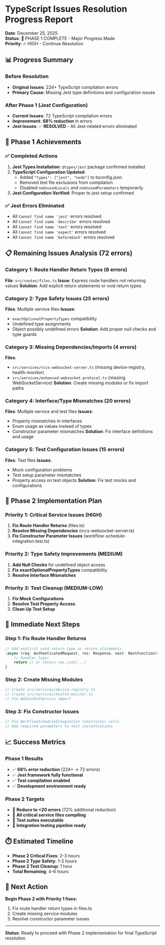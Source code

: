 # TypeScript Issues Resolution Progress Report

**Date**: December 25, 2025  
**Status**: 🎯 PHASE 1 COMPLETE - Major Progress Made  
**Priority**: 🔥 HIGH - Continue Resolution

## 📊 Progress Summary

### **Before Resolution**

- **Original Issues**: 224+ TypeScript compilation errors
- **Primary Cause**: Missing Jest type definitions and configuration issues

### **After Phase 1 (Jest Configuration)**

- **Current Issues**: 72 TypeScript compilation errors
- **Improvement**: **68% reduction** in errors
- **Jest Issues**: ✅ **RESOLVED** - All Jest-related errors eliminated

## 🎯 Phase 1 Achievements

### **✅ Completed Actions**

1. **Jest Types Installation**: `@types/jest` package confirmed installed
2. **TypeScript Configuration Updated**:
    - Added `"types": ["jest", "node"]` to tsconfig.json
    - Removed test file exclusions from compilation
    - Disabled `noUnusedLocals` and `noUnusedParameters` temporarily
3. **Jest Configuration Verified**: Proper ts-jest setup confirmed

### **✅ Jest Errors Eliminated**

- All `Cannot find name 'jest'` errors resolved
- All `Cannot find name 'describe'` errors resolved
- All `Cannot find name 'test'` errors resolved
- All `Cannot find name 'expect'` errors resolved
- All `Cannot find name 'beforeEach'` errors resolved

## 📋 Remaining Issues Analysis (72 errors)

### **Category 1: Route Handler Return Types (8 errors)**

**File**: `src/routes/files.ts`
**Issue**: Express route handlers not returning values
**Solution**: Add explicit return statements or void return types

### **Category 2: Type Safety Issues (25 errors)**

**Files**: Multiple service files
**Issues**:

- `exactOptionalPropertyTypes` compatibility
- Undefined type assignments
- Object possibly undefined errors
  **Solution**: Add proper null checks and type guards

### **Category 3: Missing Dependencies/Imports (4 errors)**

**Files**:

- `src/services/rccs-websocket-server.ts` (missing device-registry, health-monitor)
- `src/services/enhanced-websocket-protocol.ts` (missing WebSocketService)
  **Solution**: Create missing modules or fix import paths

### **Category 4: Interface/Type Mismatches (20 errors)**

**Files**: Multiple service and test files
**Issues**:

- Property mismatches in interfaces
- Enum usage as values instead of types
- Constructor parameter mismatches
  **Solution**: Fix interface definitions and usage

### **Category 5: Test Configuration Issues (15 errors)**

**Files**: Test files
**Issues**:

- Mock configuration problems
- Test setup parameter mismatches
- Property access on test objects
  **Solution**: Fix test mocks and configurations

## 🚀 Phase 2 Implementation Plan

### **Priority 1: Critical Service Issues (HIGH)**

1. **Fix Route Handler Returns** (files.ts)
2. **Resolve Missing Dependencies** (rccs-websocket-server.ts)
3. **Fix Constructor Parameter Issues** (workflow-schedule-integration.test.ts)

### **Priority 2: Type Safety Improvements (MEDIUM)**

1. **Add Null Checks** for undefined object access
2. **Fix exactOptionalPropertyTypes** compatibility
3. **Resolve Interface Mismatches**

### **Priority 3: Test Cleanup (MEDIUM-LOW)**

1. **Fix Mock Configurations**
2. **Resolve Test Property Access**
3. **Clean Up Test Setup**

## 🔧 Immediate Next Steps

### **Step 1: Fix Route Handler Returns**

```typescript
// Add explicit void return type or return statements
;async (req: AuthenticatedRequest, res: Response, next: NextFunction): Promise<void> => {
	// handler logic
	return // or return res.json(...)
}
```

### **Step 2: Create Missing Modules**

```typescript
// Create src/services/device-registry.ts
// Create src/services/health-monitor.ts
// Fix WebSocketService import
```

### **Step 3: Fix Constructor Issues**

```typescript
// Fix WorkflowScheduleIntegration constructor calls
// Add required parameters to test instantiations
```

## 📈 Success Metrics

### **Phase 1 Results**

- ✅ **68% error reduction** (224+ → 72 errors)
- ✅ **Jest framework fully functional**
- ✅ **Test compilation enabled**
- ✅ **Development environment ready**

### **Phase 2 Targets**

- 🎯 **Reduce to <20 errors** (72% additional reduction)
- 🎯 **All critical service files compiling**
- 🎯 **Test suites executable**
- 🎯 **Integration testing pipeline ready**

## ⏱️ Estimated Timeline

- **Phase 2 Critical Fixes**: 2-3 hours
- **Phase 2 Type Safety**: 1-2 hours
- **Phase 2 Test Cleanup**: 1 hour
- **Total Remaining**: 4-6 hours

## 🎯 Next Action

**Begin Phase 2 with Priority 1 fixes:**

1. Fix route handler return types in files.ts
2. Create missing service modules
3. Resolve constructor parameter issues

---

**Status**: Ready to proceed with Phase 2 implementation for final TypeScript resolution.

